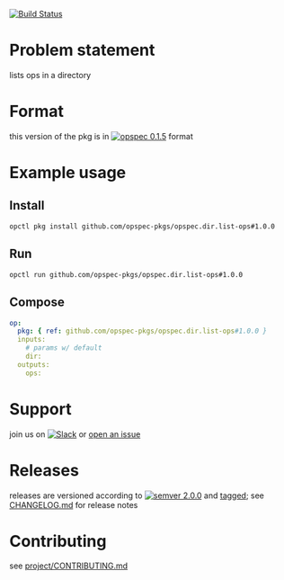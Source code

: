 [![Build Status](https://travis-ci.org/opspec-pkgs/opspec.dir.list-ops.svg?branch=master)](https://travis-ci.org/opspec-pkgs/opspec.dir.list-ops)

# Problem statement

lists ops in a directory

# Format

this version of the pkg is in [![opspec 0.1.5](https://img.shields.io/badge/opspec-0.1.5-brightgreen.svg?colorA=6b6b6b&colorB=fc16be)](https://opspec.io/0.1.5/packages.html) format

# Example usage

## Install

```shell
opctl pkg install github.com/opspec-pkgs/opspec.dir.list-ops#1.0.0
```

## Run

```
opctl run github.com/opspec-pkgs/opspec.dir.list-ops#1.0.0
```

## Compose

```yaml
op:
  pkg: { ref: github.com/opspec-pkgs/opspec.dir.list-ops#1.0.0 }
  inputs:
    # params w/ default
    dir:
  outputs:
    ops:
```

# Support

join us on
[![Slack](https://opspec-slackin.herokuapp.com/badge.svg)](https://opspec-slackin.herokuapp.com/)
or
[open an issue](https://github.com/opspec-pkgs/opspec.dir.list-ops/issues)

# Releases

releases are versioned according to
[![semver 2.0.0](https://img.shields.io/badge/semver-2.0.0-brightgreen.svg)](http://semver.org/spec/v2.0.0.html)
and [tagged](https://git-scm.com/book/en/v2/Git-Basics-Tagging); see
[CHANGELOG.md](CHANGELOG.md) for release notes

# Contributing

see
[project/CONTRIBUTING.md](https://github.com/opspec-pkgs/project/blob/master/CONTRIBUTING.md)
